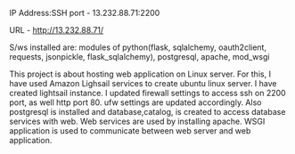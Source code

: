 IP Address:SSH port - 13.232.88.71:2200

URL - http://13.232.88.71/

S/ws installed are: modules of python(flask, sqlalchemy, oauth2client, requests, jsonpickle, flask_sqlalchemy), postgresql, apache, mod_wsgi

This project is about hosting web application on Linux server. For this, I have used Amazon Lighsail services to create ubuntu linux server.
I have created lightsail instance. I updated firewall settings to access ssh on 2200 port, as well http port 80. ufw settings are updated accordingly. Also postgresql is installed and database,catalog, is created to access database services with web. Web services are used by installing apache. WSGI application is used to communicate between web server and web application. 
